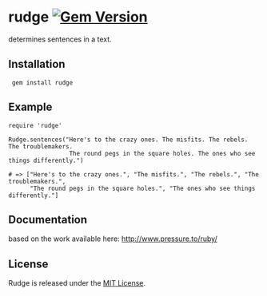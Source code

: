 # rudge [![Gem Version](https://badge.fury.io/rb/rudge.png)](http://badge.fury.io/rb/rudge)
determines sentences in a text.

## Installation
     gem install rudge

## Example
    require 'rudge'

    Rudge.sentences("Here's to the crazy ones. The misfits. The rebels. The troublemakers.
                     The round pegs in the square holes. The ones who see things differently.")

    # => ["Here's to the crazy ones.", "The misfits.", "The rebels.", "The troublemakers.",
          "The round pegs in the square holes.", "The ones who see things differently."]

## Documentation
based on the work available here: http://www.pressure.to/ruby/

## License

Rudge is released under the [MIT License](http://www.opensource.org/licenses/MIT).
